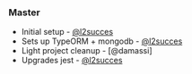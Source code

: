 ### Master

- Initial setup - [@l2succes]
- Sets up TypeORM + mongodb - [@l2succes]
- Light project cleanup - [@damassi]
- Upgrades jest - [@l2succes]

[@l2succes]: https://github.com/l2succes
